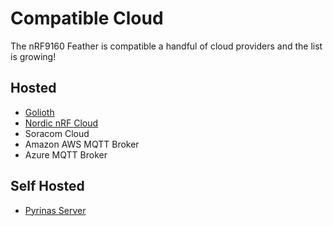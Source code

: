 # Compatible Cloud

The nRF9160 Feather is compatible a handful of cloud providers and the list is growing!

## Hosted

* [Golioth](https://golioth.io)
* [Nordic nRF Cloud](https://nrfcloud.com/)
* Soracom Cloud
* Amazon AWS MQTT Broker
* Azure MQTT Broker

## Self Hosted

* [Pyrinas Server](https://github.com/pyrinas-iot/pyrinas-server-rs)